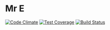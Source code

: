 # Mr E
[![Code Climate](https://codeclimate.com/github/jafffmen/mr-e/badges/gpa.svg)](https://codeclimate.com/github/jafffmen/mr-e)
[![Test Coverage](https://codeclimate.com/github/jafffmen/mr-e/badges/coverage.svg)](https://codeclimate.com/github/jafffmen/mr-e/coverage)
[![Build Status](https://travis-ci.org/jafffmen/mr-e.svg?branch=master)](https://travis-ci.org/jafffmen/mr-e)
